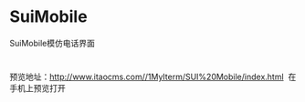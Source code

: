 # SuiMobile
SuiMobile模仿电话界面
#
预览地址：http://www.itaocms.com//1MyIterm/SUI%20Mobile/index.html  在手机上预览打开
